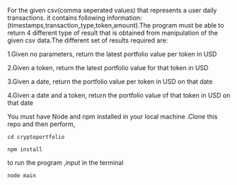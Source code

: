 For the given csv(comma seperated values) that represents a user daily transactions. it contains following information:(timestamps,transaction_type,token,amount).The program must be able to return 4 different type of result that is obtained from manipulation of the given csv data.The different set of results required are:

1.Given no parameters, return the latest portfolio value per token in USD

2.Given a token, return the latest portfolio value for that token in USD

3.Given a date, return the portfolio value per token in USD on that date

4.Given a date and a token, return the portfolio value of that token in USD on that date


You must have Node and npm installed in your local machine .Clone this repo and then perform,

`cd cryptoportfolio`

`npm install`

to run the program ,input in the terminal

`node main`
